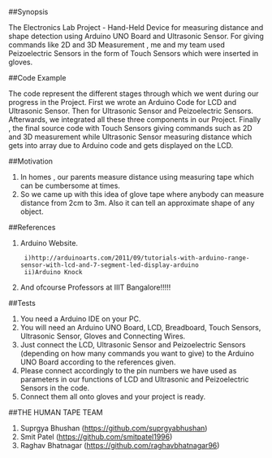 ##Synopsis

The Electronics Lab Project - Hand-Held Device for measuring distance and shape detection using Arduino UNO Board and Ultrasonic Sensor. For giving commands like 2D and 3D Measurement , me and my team used Peizoelectric Sensors in the form of Touch Sensors which were inserted in gloves.

##Code Example

The code represent the different stages through which we went during our progress in the Project. First we wrote an Arduino Code for LCD and Ultrasonic Sensor. Then for Ultrasonic Sensor and Peizoelectric Sensors. Afterwards, we integrated all these three components in our Project. Finally , the final source code with Touch Sensors giving commands such as 2D and 3D measurement while Ultrasonic Sensor measuring distance which gets into array due to Arduino code and gets displayed on the LCD.

##Motivation

1. In homes , our parents measure distance using measuring tape which can be cumbersome at times.
2. So we came up with this idea of glove tape where anybody can measure distance from 2cm to 3m. Also it can tell an approximate shape of any object.

##References

1. Arduino Website.

        i)http://arduinoarts.com/2011/09/tutorials-with-arduino-range-sensor-with-lcd-and-7-segment-led-display-arduino
        ii)Arduino Knock
2. And ofcourse Professors at IIIT Bangalore!!!!!

##Tests

1. You need a Arduino IDE on your PC.
2. You will need an Arduino UNO Board, LCD, Breadboard, Touch Sensors, Ultrasonic Sensor, Gloves and Connecting Wires.
3. Just connect the LCD, Ultrasonic Sensor and Peizoelectric Sensors (depending on how many commands you want to give) to the Arduino UNO Board according to the references given.
4. Please connect accordingly to the pin numbers we have used as parameters in our functions of LCD and Ultrasonic and Peizoelectric Sensors in the code.
5. Connect them all onto gloves and your project is ready.

##THE HUMAN TAPE TEAM

1. Suprgya Bhushan (https://github.com/suprgyabhushan)
2. Smit Patel (https://github.com/smitpatel1996)
3. Raghav Bhatnagar (https://github.com/raghavbhatnagar96)


